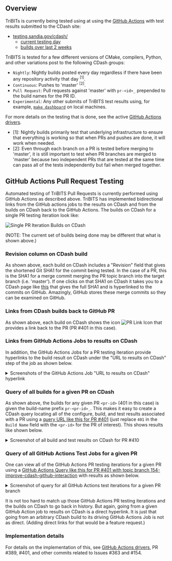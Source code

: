 ## Overview

TriBITs is currently being tested using  at using the [GitHub Actions](https://github.com/TriBITSPub/TriBITS/actions) with test results submitted to the CDash site:

* [testing.sandia.gov/cdash/](https://testing.sandia.gov/cdash/index.php?project=TriBITS&filtercount=0&showfilters=1)
  * [current testing day](https://testing.sandia.gov/cdash/index.php?project=TriBITS&filtercount=0&showfilters=1)
  * [builds over last 2 weeks](https://testing.sandia.gov/cdash/index.php?project=TriBITS&display=project&filtercount=1&showfilters=1&field1=buildstarttime&compare1=83&value1=2%20weeks%20ago)

TriBITS is tested for a few different versions of CMake, compilers, Python, and other variations post to the following CDash groups:

* `Nightly`: Nightly builds posted every day regardless if there have been any repository activity that day <sup>[1]</sup>.
* `Continuous`: Pushes to 'master' <sup>[2]</sup>.
* `Pull Request`: Pull requests against 'master' with `pr-<id>_` prepended to the build names for the PR ID.
* `Experimental`: Any other submits of TriBITS test results using, for example, [`make dashboard`](https://tribitspub.github.io/TriBITS/build_ref/index.html#dashboard-submissions) on local machines.

For more details on the testing that is done, see the active [GitHub Actions drivers](https://github.com/TriBITSPub/TriBITS/tree/master/.github/workflows).

* [1]: Nightly builds primarily test that underlying infrastructure to ensure that everything is working so that when PRs and pushes are done, it will work when needed. 
* [2]: Even through each branch on a PR is tested before merging to 'master', it is still important to test when PR branches are merged to 'master' because two independent PRs that are tested at the same time can pass all of the tests independently but fail when merged together.

## GitHub Actions Pull Request Testing

Automated testing of TriBITS Pull Requests is currently performed using GitHub Actions as described above.  TriBITS has implemented bidirectional links from the GitHub actions jobs to the results on CDash and from the builds on CDash back to the GitHub Actions.  The builds on CDash for a single PR testing iteration look like:

![Single PR Iteration Builds on CDash](https://user-images.githubusercontent.com/1959736/128937317-2613b71b-e149-4c91-bc08-e8e9b167356d.png)

(NOTE: The current set of builds being done may be different that what is shown above.)

### Revision column on CDash build

As shown above, each build on CDash includes a "Revision" field that gives the shortened Git SHA1 for the commit being tested.  In the case of a PR, this is the SHA1 for a merge commit merging the PR topic branch into the target branch (i.e. 'master').   If one clicks on that SHA1 on CDash it takes you to a CDash page like [this](https://testing.sandia.gov/cdash/viewUpdate.php?buildid=9707976) that gives the full SHA1 and is hyperlinked to the commits on GitHub.  Amazingly, GitHub stores these merge commits so they can be examined on GitHub.

### Links from CDash builds back to GitHub PR

As shown above, each build on CDash shows the icon ![PR Link Icon](https://user-images.githubusercontent.com/1959736/128937363-a7f05a43-b0e0-4f62-8486-aba52dc1056f.png) that provides a link back to the PR (PR #401 in this case).

### Links from GitHub Actions Jobs to results on CDash

In addition, the GitHub Actions Jobs for a PR testing iteration provide hyperlinks to the build result on CDash under the "URL to results on CDash" step of the job as shown below.

<details>

<br>

<summary>Screenshots of the GitHub Actions Job "URL to results on CDash" hyperlink</summary>

On each passing GitHub Actions testing job, there is a "URL to results on CDash" that contains a link to the results on CDash as shown below:

![Screenshot of the GitHub Actions Job "URL to results on CDash" hyperlink](https://user-images.githubusercontent.com/1959736/129061257-8aa7f806-cf4a-47a6-8d83-60fe0cb354a0.png)

This [hyperlink](https://testing.sandia.gov/cdash/index.php?project=TriBITS&filtercount=3&showfilters=1&filtercombine=and&field1=site&compare1=61&value1=ubuntu-latest&field2=buildname&compare2=61&value2=pr-401_tribits_cmake-3.17.5_makefiles_python-2.7_g%2B%2B-8&field3=buildstamp&compare3=61&value3=20210810-1744-Pull%20Request) takes you to a CDash build view as shown below:

![CDash results for build pr-401_tribits_cmake-3.17.5_makefiles_python-2.7_g++-8](https://user-images.githubusercontent.com/1959736/128960748-b9b7cc3c-5d94-4f46-95de-53909cb1ddff.png)

However, when there is a failure, the "URL to results on CDash" step is not run but the hyperlink to the result on CDash is provided is provided at the end of the "Run configure, build, test and submit to CDash" step.

</details>

### Query of all builds for a given PR on CDash

As shown above, the builds for any given PR `<pr-id>` (401 in this case) is given the build-name prefix `pr-<pr-id>_`.  This makes it easy to create a CDash query locating all of the configure, build, and test results associated with a PR using a [query URL like this for PR #401](https://testing.sandia.gov/cdash/index.php?project=TriBITS&filtercount=2&showfilters=1&filtercombine=and&field1=buildname&compare1=65&value1=pr-401_&field2=buildstarttime&compare2=84&value2=now) (just replace `401` in the `Build Name` field with the `<pr-id>` for the PR of interest).  This shows results like shown below.

<details>

<summary>Screenshot of all build and test results on CDash for PR #410</summary>

<br>

![Screenshot of all build and test results on CDash for PR #410](https://user-images.githubusercontent.com/1959736/128960998-f72d70d7-543f-4d09-9460-35ffe88ba652.png)

</details>

### Query of all GitHub Actions Test Jobs for a given PR

One can view all of the GitHub Actions PR testing iterations for a given PR using a [GitHub Actions Query like this for PR #401 with topic branch 154-improve-cdash-github-interaction](https://github.com/TriBITSPub/TriBITS/actions/workflows/tribits_testing.yml?query=event%3Apull_request+branch%3A154-improve-cdash-github-interaction) with results as shown below.

<details>

<summary>Screenshot of query for all GitHub Actions test iterations for a given PR branch</summary>

<br>

</details>

It is not too hard to match up those GitHub Actions PR testing iterations and the builds on CDash to go back in history.  But again, going from a given GitHub Action job to results on CDash is a direct hyperlink.  It is just that going from an arbitrary CDash build to its driving GitHub Actions Job is not as direct.  (Adding direct links for that would be a feature request.)

### Implementation details

For details on the implementation of this, see [GitHub Actions drivers](https://github.com/TriBITSPub/TriBITS/tree/master/.github/workflows), PR #389, #401, and other commits related to Issues #363 and #154.
